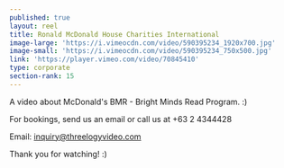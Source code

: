 ```yaml
---
published: true
layout: reel
title: Ronald McDonald House Charities International
image-large: 'https://i.vimeocdn.com/video/590395234_1920x700.jpg'
image-small: 'https://i.vimeocdn.com/video/590395234_750x500.jpg'
link: 'https://player.vimeo.com/video/70845410'
type: corporate
section-rank: 15
---
```

A video about McDonald's BMR - Bright Minds Read Program. :) 

For bookings, send us an email or call us at +63 2 4344428

Email: inquiry@threelogyvideo.com

Thank you for watching! :)
